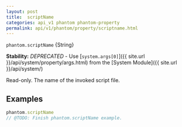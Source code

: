 ```yaml
---
layout: post
title:  scriptName
categories: api_v1 phantom phantom-property
permalink: api/v1/phantom/property/scriptname.html
---
```


`phantom.scriptName` {String}

**Stability:** _DEPRECATED_ - Use [`system.args[0]`]({{ site.url }}/api/system/property/args.html) from the [System Module]({{ site.url }}/api/system/)

Read-only. The name of the invoked script file.

## Examples

```javascript
phantom.scriptName
// @TODO: Finish phantom.scriptName example.
```

